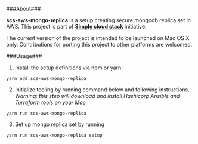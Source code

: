 ###About###

**scs-aws-mongo-replica** is a setup creating secure mongodb replica set in AWS. This project is part of **[Simple cloud stack](https://github.com/eluck/simple-cloud-stack)** initiative.

The current version of the project is intended to be launched on Mac OS X only. Contributions for porting this project to other platforms are welcomed.

###Usage###

1. Install the setup definitions via npm or yarn:

```yarn add scs-aws-mongo-replica```


2. Initialize tooling by running command below and following instructions. *Warning: this step will download and install Hashicorp Ansible and Terraform tools on your Mac*

```yarn run scs-aws-mongo-replica```


3. Set up mongo replica set by running

```yarn run scs-aws-mongo-replica setup```
